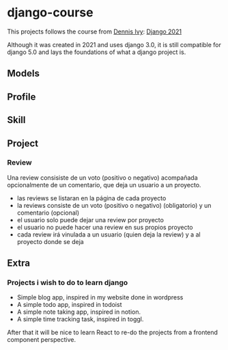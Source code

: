# django-course

This projects follows the course from [Dennis Ivy](https://dennisivy.com/): [Django 2021](https://github.com/divanov11/Django-2021/)

Although it was created in 2021 and uses django 3.0, it is still compatible for django 5.0 and lays the foundations of what a django project is.

## Models

## Profile

## Skill

## Project

### Review

Una review consisiste de un voto (positivo o negativo) acompañada opcionalmente de un comentario, que deja un usuario a un proyecto.

- las reviews se listaran en la página de cada proyecto
- la reviews consiste de un voto (positivo o negativo) (obligatorio) y un comentario (opcional)
- el usuario solo puede dejar una review por proyecto
- el usuario no puede hacer una review en sus propios proyecto
- cada review irá vinulada a un usuario (quien deja la review) y a al proyecto donde se deja

## Extra

### Projects i wish to do to learn django

- Simple blog app, inspired in my website done in wordpress
- A simple todo app, inspired in todoist
- A simple note taking app, inspired in notion.
- A simple time tracking task, inspired in toggl.

After that it will be nice to learn React to re-do the projects from a frontend component perspective.

